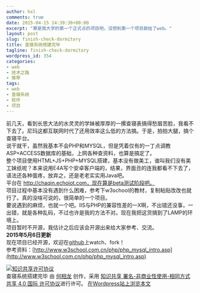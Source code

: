 ```yaml
---
author: hxl
comments: true
date: 2015-04-15 14:39:38+00:00
excerpt: "算是我大学的第一个正式点的项目吧。没想到第一个项目献给了web。"
layout: post
slug: finish-check-dormitory
title: 查寝系统搭建完毕
tagline: finish-check-dormitory
wordpress_id: 354
categories:
- web
- 技术之路
- 推荐
tags:
- web
- 查寝系统
- 软件
- 项目
---
```


前几天，看到长思大法的水灵灵的学妹被厚厚的一摞查寝表搞得愁眉苦脸，我看不下去了。尼玛这都互联网时代了还用效率这么低的方法搞。于是，拍拍大腿，搞个查寝平台。  
说干就干，虽然我基本不会PHP和MYSQL，但是凭着仅有的一丁点调教ASP+ACCESS数据库的基础，上网各种查资料，也算是搞定了。  
整个项目使用HTML+JS+PHP+MYSQL搭建，基本没有做美工，谁叫我们没有美工妹纸呢？本来说用E4A写个安卓客户端的，结果，界面丑的连我都看不下去了，语法还各种蛋疼，放弃之，还是老老实实用Java吧。  
平台在 http://chaqin.echoiot.com，现在算是beta测试阶段吧。  
项目过程中基本没有遇到什么困难，参考下w3school的教材，复制粘贴改改也就行了。真的没啥可说的，很简单的一个项目。  
要说遇到的麻烦，也就一个吧。IIS与PHP的兼容性差的一X啊，不出错还没事，一出错，就是各种乱码，不过也许是我的方法不对。现在我把这货搞到了LAMP的环境上。  
项目暂时不开源，我估计之后应该会开源出来给大家参考、交流。  
**2015年5月6日更新**  
现在项目已经开源，欢迎在[github](https://github.com/hxl9654/chaqin)上watch、fork！  
参考资料：[http://www.w3school.com.cn/php/php_mysql_intro.asp](http://www.w3school.com.cn/php/php_mysql_intro.asp)

[![知识共享许可协议](https://i.creativecommons.org/l/by-nc-sa/4.0/88x31.png)](http://creativecommons.org/licenses/by-nc-sa/4.0/)  
查寝系统搭建完毕 由 [何相龙]() 创作，采用 [知识共享 署名-非商业性使用-相同方式共享 4.0 国际 许可协议](http://creativecommons.org/licenses/by-nc-sa/4.0/)进行许可。
[在Wordpress站上浏览本文](https://tec.hxlxz.com/?p=354)